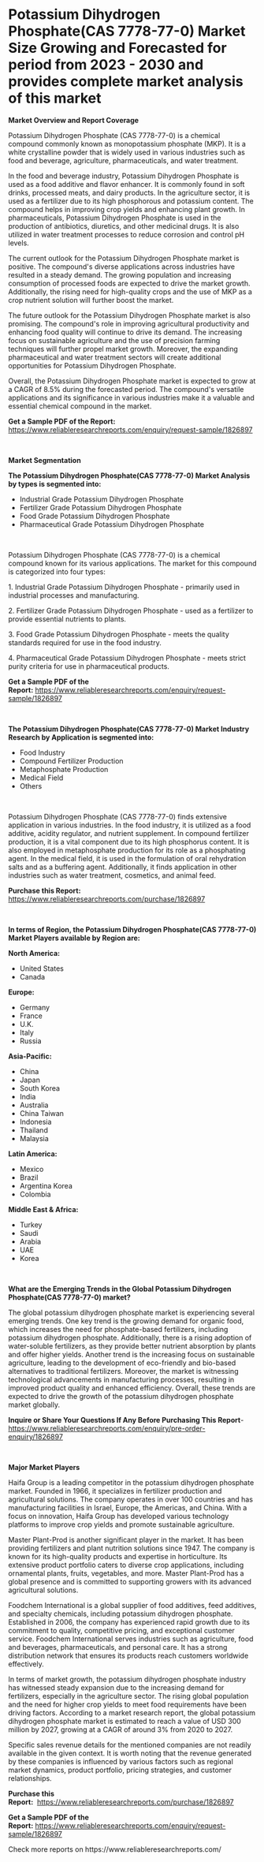 <p><h1>Potassium Dihydrogen Phosphate(CAS 7778-77-0) Market Size Growing and Forecasted for period from 2023 - 2030 and provides complete market analysis of this market</h1></p><p><strong>Market Overview and Report Coverage</strong></p>
<p><p>Potassium Dihydrogen Phosphate (CAS 7778-77-0) is a chemical compound commonly known as monopotassium phosphate (MKP). It is a white crystalline powder that is widely used in various industries such as food and beverage, agriculture, pharmaceuticals, and water treatment.</p><p>In the food and beverage industry, Potassium Dihydrogen Phosphate is used as a food additive and flavor enhancer. It is commonly found in soft drinks, processed meats, and dairy products. In the agriculture sector, it is used as a fertilizer due to its high phosphorous and potassium content. The compound helps in improving crop yields and enhancing plant growth. In pharmaceuticals, Potassium Dihydrogen Phosphate is used in the production of antibiotics, diuretics, and other medicinal drugs. It is also utilized in water treatment processes to reduce corrosion and control pH levels.</p><p>The current outlook for the Potassium Dihydrogen Phosphate market is positive. The compound's diverse applications across industries have resulted in a steady demand. The growing population and increasing consumption of processed foods are expected to drive the market growth. Additionally, the rising need for high-quality crops and the use of MKP as a crop nutrient solution will further boost the market.</p><p>The future outlook for the Potassium Dihydrogen Phosphate market is also promising. The compound's role in improving agricultural productivity and enhancing food quality will continue to drive its demand. The increasing focus on sustainable agriculture and the use of precision farming techniques will further propel market growth. Moreover, the expanding pharmaceutical and water treatment sectors will create additional opportunities for Potassium Dihydrogen Phosphate.</p><p>Overall, the Potassium Dihydrogen Phosphate market is expected to grow at a CAGR of 8.5% during the forecasted period. The compound's versatile applications and its significance in various industries make it a valuable and essential chemical compound in the market.</p></p>
<p><strong>Get a Sample PDF of the Report:</strong> <a href="https://www.reliableresearchreports.com/enquiry/request-sample/1826897">https://www.reliableresearchreports.com/enquiry/request-sample/1826897</a></p>
<p>&nbsp;</p>
<p><strong>Market Segmentation</strong></p>
<p><strong>The Potassium Dihydrogen Phosphate(CAS 7778-77-0) Market Analysis by types is segmented into:</strong></p>
<p><ul><li>Industrial Grade Potassium Dihydrogen Phosphate</li><li>Fertilizer Grade Potassium Dihydrogen Phosphate</li><li>Food Grade Potassium Dihydrogen Phosphate</li><li>Pharmaceutical Grade Potassium Dihydrogen Phosphate</li></ul></p>
<p>&nbsp;</p>
<p><p>Potassium Dihydrogen Phosphate (CAS 7778-77-0) is a chemical compound known for its various applications. The market for this compound is categorized into four types: </p><p>1. Industrial Grade Potassium Dihydrogen Phosphate - primarily used in industrial processes and manufacturing.</p><p>2. Fertilizer Grade Potassium Dihydrogen Phosphate - used as a fertilizer to provide essential nutrients to plants.</p><p>3. Food Grade Potassium Dihydrogen Phosphate - meets the quality standards required for use in the food industry.</p><p>4. Pharmaceutical Grade Potassium Dihydrogen Phosphate - meets strict purity criteria for use in pharmaceutical products.</p></p>
<p><strong>Get a Sample PDF of the Report:</strong>&nbsp;<a href="https://www.reliableresearchreports.com/enquiry/request-sample/1826897">https://www.reliableresearchreports.com/enquiry/request-sample/1826897</a></p>
<p>&nbsp;</p>
<p><strong>The Potassium Dihydrogen Phosphate(CAS 7778-77-0) Market Industry Research by Application is segmented into:</strong></p>
<p><ul><li>Food Industry</li><li>Compound Fertilizer Production</li><li>Metaphosphate Production</li><li>Medical Field</li><li>Others</li></ul></p>
<p>&nbsp;</p>
<p><p>Potassium Dihydrogen Phosphate (CAS 7778-77-0) finds extensive application in various industries. In the food industry, it is utilized as a food additive, acidity regulator, and nutrient supplement. In compound fertilizer production, it is a vital component due to its high phosphorus content. It is also employed in metaphosphate production for its role as a phosphating agent. In the medical field, it is used in the formulation of oral rehydration salts and as a buffering agent. Additionally, it finds application in other industries such as water treatment, cosmetics, and animal feed.</p></p>
<p><strong>Purchase this Report:</strong>&nbsp; <a href="https://www.reliableresearchreports.com/purchase/1826897">https://www.reliableresearchreports.com/purchase/1826897</a></p>
<p>&nbsp;</p>
<p><strong>In terms of Region, the Potassium Dihydrogen Phosphate(CAS 7778-77-0) Market Players available by Region are:</strong></p>
<p>
    <p> <strong> North America: </strong>
        <ul>
            <li>United States</li>
            <li>Canada</li>
        </ul>
        </p> 
    <p> <strong> Europe: </strong>
        <ul>
            <li>Germany</li>
            <li>France</li>
            <li>U.K.</li>
            <li>Italy</li>
            <li>Russia</li>
        </ul>
        </p> 
    <p> <strong> Asia-Pacific: </strong>
        <ul>
            <li>China</li>
            <li>Japan</li>
            <li>South Korea</li>
            <li>India</li>
            <li>Australia</li>
            <li>China Taiwan</li>
            <li>Indonesia</li>
            <li>Thailand</li>
            <li>Malaysia</li>
        </ul>
        </p> 
    <p> <strong> Latin America: </strong>
        <ul>
            <li>Mexico</li>
            <li>Brazil</li>
            <li>Argentina Korea</li>
            <li>Colombia</li>
        </ul>
        </p> 
    <p> <strong> Middle East & Africa: </strong>
        <ul>
            <li>Turkey</li>
            <li>Saudi</li>
            <li>Arabia</li>
            <li>UAE</li>
            <li>Korea</li>
        </ul>
    </p>
    </p>
<p>&nbsp;</p>
<p><strong>What are the Emerging Trends in the Global Potassium Dihydrogen Phosphate(CAS 7778-77-0) market?</strong></p>
<p><p>The global potassium dihydrogen phosphate market is experiencing several emerging trends. One key trend is the growing demand for organic food, which increases the need for phosphate-based fertilizers, including potassium dihydrogen phosphate. Additionally, there is a rising adoption of water-soluble fertilizers, as they provide better nutrient absorption by plants and offer higher yields. Another trend is the increasing focus on sustainable agriculture, leading to the development of eco-friendly and bio-based alternatives to traditional fertilizers. Moreover, the market is witnessing technological advancements in manufacturing processes, resulting in improved product quality and enhanced efficiency. Overall, these trends are expected to drive the growth of the potassium dihydrogen phosphate market globally.</p></p>
<p><strong>Inquire or Share Your Questions If Any Before Purchasing This Report</strong>- <a href="https://www.reliableresearchreports.com/enquiry/pre-order-enquiry/1826897">https://www.reliableresearchreports.com/enquiry/pre-order-enquiry/1826897</a></p>
<p>&nbsp;</p>
<p><strong>Major Market Players</strong></p>
<p><p>Haifa Group is a leading competitor in the potassium dihydrogen phosphate market. Founded in 1966, it specializes in fertilizer production and agricultural solutions. The company operates in over 100 countries and has manufacturing facilities in Israel, Europe, the Americas, and China. With a focus on innovation, Haifa Group has developed various technology platforms to improve crop yields and promote sustainable agriculture. </p><p>Master Plant-Prod is another significant player in the market. It has been providing fertilizers and plant nutrition solutions since 1947. The company is known for its high-quality products and expertise in horticulture. Its extensive product portfolio caters to diverse crop applications, including ornamental plants, fruits, vegetables, and more. Master Plant-Prod has a global presence and is committed to supporting growers with its advanced agricultural solutions.</p><p>Foodchem International is a global supplier of food additives, feed additives, and specialty chemicals, including potassium dihydrogen phosphate. Established in 2006, the company has experienced rapid growth due to its commitment to quality, competitive pricing, and exceptional customer service. Foodchem International serves industries such as agriculture, food and beverages, pharmaceuticals, and personal care. It has a strong distribution network that ensures its products reach customers worldwide effectively.</p><p>In terms of market growth, the potassium dihydrogen phosphate industry has witnessed steady expansion due to the increasing demand for fertilizers, especially in the agriculture sector. The rising global population and the need for higher crop yields to meet food requirements have been driving factors. According to a market research report, the global potassium dihydrogen phosphate market is estimated to reach a value of USD 300 million by 2027, growing at a CAGR of around 3% from 2020 to 2027.</p><p>Specific sales revenue details for the mentioned companies are not readily available in the given context. It is worth noting that the revenue generated by these companies is influenced by various factors such as regional market dynamics, product portfolio, pricing strategies, and customer relationships.</p></p>
<p><strong>Purchase this Report:</strong>&nbsp;&nbsp;<a href="https://www.reliableresearchreports.com/purchase/1826897">https://www.reliableresearchreports.com/purchase/1826897</a></p>
<p></p>
<p><strong>Get a Sample PDF of the Report:</strong>&nbsp;<a href="https://www.reliableresearchreports.com/enquiry/request-sample/1826897">https://www.reliableresearchreports.com/enquiry/request-sample/1826897</a></p>
<p>Check more reports on https://www.reliableresearchreports.com/</p>